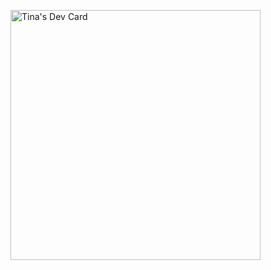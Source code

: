 <a href="https://app.daily.dev/tinam02"><img src="https://api.daily.dev/devcards/0cc3d92a6bc346188ce1cbb885a8a46f.png?r=dni" width="400" alt="Tina's Dev Card"/></a>
